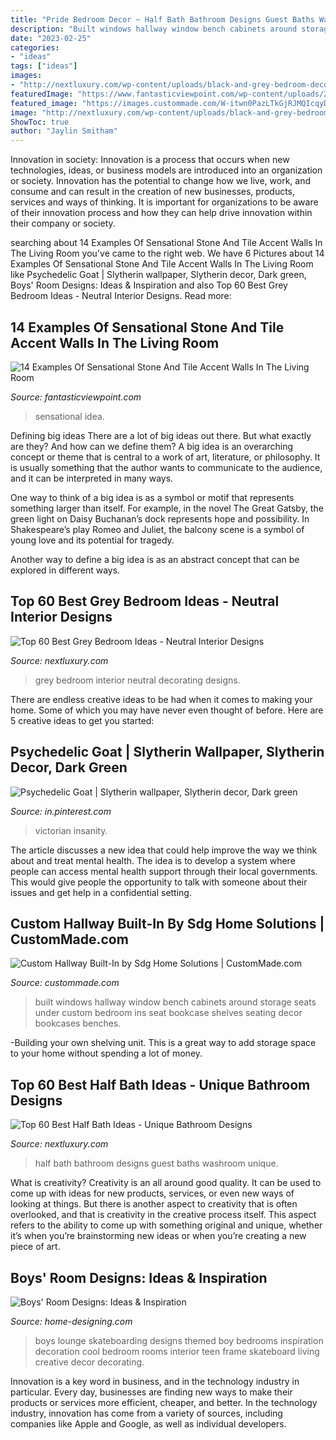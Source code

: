 ```yaml
---
title: "Pride Bedroom Decor ~ Half Bath Bathroom Designs Guest Baths Washroom Unique"
description: "Built windows hallway window bench cabinets around storage seats under custom bedroom ins seat bookcase shelves seating decor bookcases benches"
date: "2023-02-25"
categories:
- "ideas"
tags: ["ideas"]
images:
- "http://nextluxury.com/wp-content/uploads/black-and-grey-bedroom-decorating-ideas-1.jpg"
featuredImage: "https://www.fantasticviewpoint.com/wp-content/uploads/2015/12/comfortable-country-living-room-design-with-stone-fireplace-and-beautiful-chandelier-idea-730x591-634x513.jpg"
featured_image: "https://images.custommade.com/W-itwn0PazLTkGjRJMQIcqyD2MM=/custommade-photosets/2934/2934.10636.jpg"
image: "http://nextluxury.com/wp-content/uploads/black-and-grey-bedroom-decorating-ideas-1.jpg"
ShowToc: true
author: "Jaylin Smitham"
---
```



Innovation in society:
Innovation is a process that occurs when new technologies, ideas, or business models are introduced into an organization or society. Innovation has the potential to change how we live, work, and consume and can result in the creation of new businesses, products, services and ways of thinking. It is important for organizations to be aware of their innovation process and how they can help drive innovation within their company or society.

	

		
searching about 14 Examples Of Sensational Stone And Tile Accent Walls In The Living Room you've came to the right web. We have 6 Pictures about 14 Examples Of Sensational Stone And Tile Accent Walls In The Living Room like Psychedelic Goat | Slytherin wallpaper, Slytherin decor, Dark green, Boys&#039; Room Designs: Ideas &amp; Inspiration and also Top 60 Best Grey Bedroom Ideas - Neutral Interior Designs. Read more:
		
    
## 14 Examples Of Sensational Stone And Tile Accent Walls In The Living Room

<img loading=lazy src="https://www.fantasticviewpoint.com/wp-content/uploads/2015/12/comfortable-country-living-room-design-with-stone-fireplace-and-beautiful-chandelier-idea-730x591-634x513.jpg" onerror="this.onerror=null;this.src='https://tse4.mm.bing.net/th?id=OIP.6jBQ88WBxKsX4YdcSKzTKAHaF_&amp;pid=15.1';" alt="14 Examples Of Sensational Stone And Tile Accent Walls In The Living Room">

_Source: fantasticviewpoint.com_

>sensational idea. 

	

Defining big ideas
There are a lot of big ideas out there. But what exactly are they? And how can we define them?
A big idea is an overarching concept or theme that is central to a work of art, literature, or philosophy. It is usually something that the author wants to communicate to the audience, and it can be interpreted in many ways.

One way to think of a big idea is as a symbol or motif that represents something larger than itself. For example, in the novel The Great Gatsby, the green light on Daisy Buchanan’s dock represents hope and possibility. In Shakespeare’s play Romeo and Juliet, the balcony scene is a symbol of young love and its potential for tragedy.

Another way to define a big idea is as an abstract concept that can be explored in different ways.

    
## Top 60 Best Grey Bedroom Ideas - Neutral Interior Designs

<img loading=lazy src="http://nextluxury.com/wp-content/uploads/black-and-grey-bedroom-decorating-ideas-1.jpg" onerror="this.onerror=null;this.src='https://tse3.mm.bing.net/th?id=OIP.A7xp_EWRqWRE1XMTZYcl7wAAAA&amp;pid=15.1';" alt="Top 60 Best Grey Bedroom Ideas - Neutral Interior Designs">

_Source: nextluxury.com_

>grey bedroom interior neutral decorating designs. 

	

There are endless creative ideas to be had when it comes to making your home. Some of which you may have never even thought of before. Here are 5 creative ideas to get you started:

    
## Psychedelic Goat | Slytherin Wallpaper, Slytherin Decor, Dark Green

<img loading=lazy src="https://i.pinimg.com/736x/41/61/2d/41612d52d501f7c474cbbb5d4c760cd5--room-interior-color-inspiration.jpg" onerror="this.onerror=null;this.src='https://tse1.mm.bing.net/th?id=OIP.fXFsvecpA_5jit1dq7yh7QHaLV&amp;pid=15.1';" alt="Psychedelic Goat | Slytherin wallpaper, Slytherin decor, Dark green">

_Source: in.pinterest.com_

>victorian insanity. 

	

The article discusses a new idea that could help improve the way we think about and treat mental health. The idea is to develop a system where people can access mental health support through their local governments. This would give people the opportunity to talk with someone about their issues and get help in a confidential setting.

    
## Custom Hallway Built-In By Sdg Home Solutions | CustomMade.com

<img loading=lazy src="https://images.custommade.com/W-itwn0PazLTkGjRJMQIcqyD2MM=/custommade-photosets/2934/2934.10636.jpg" onerror="this.onerror=null;this.src='https://tse3.mm.bing.net/th?id=OIP.QOrFo4OwHBVoO_M2VtrumgHaJ4&amp;pid=15.1';" alt="Custom Hallway Built-In by Sdg Home Solutions | CustomMade.com">

_Source: custommade.com_

>built windows hallway window bench cabinets around storage seats under custom bedroom ins seat bookcase shelves seating decor bookcases benches. 

	

-Building your own shelving unit. This is a great way to add storage space to your home without spending a lot of money.

    
## Top 60 Best Half Bath Ideas - Unique Bathroom Designs

<img loading=lazy src="http://nextluxury.com/wp-content/uploads/half-bath-ideas-1.jpg" onerror="this.onerror=null;this.src='https://tse4.mm.bing.net/th?id=OIP.qHvbEWZjFINKYSdQoqpyVgAAAA&amp;pid=15.1';" alt="Top 60 Best Half Bath Ideas - Unique Bathroom Designs">

_Source: nextluxury.com_

>half bath bathroom designs guest baths washroom unique. 

	

What is creativity?
Creativity is an all around good quality. It can be used to come up with ideas for new products, services, or even new ways of looking at things. But there is another aspect to creativity that is often overlooked, and that is creativity in the creative process itself. This aspect refers to the ability to come up with something original and unique, whether it’s when you’re brainstorming new ideas or when you’re creating a new piece of art.

    
## Boys&#039; Room Designs: Ideas &amp; Inspiration

<img loading=lazy src="http://cdn.home-designing.com/wp-content/uploads/2013/03/skateboarding-themed-boys-room-blue-lounge-700x700.jpeg" onerror="this.onerror=null;this.src='https://tse4.mm.bing.net/th?id=OIP.nDqpdKFOHHKsiR5GC1-9ZwHaHa&amp;pid=15.1';" alt="Boys&#039; Room Designs: Ideas &amp; Inspiration">

_Source: home-designing.com_

>boys lounge skateboarding designs themed boy bedrooms inspiration decoration cool bedroom rooms interior teen frame skateboard living creative decor decorating. 

	

Innovation is a key word in business, and in the technology industry in particular. Every day, businesses are finding new ways to make their products or services more efficient, cheaper, and better. In the technology industry, innovation has come from a variety of sources, including companies like Apple and Google, as well as individual developers.

